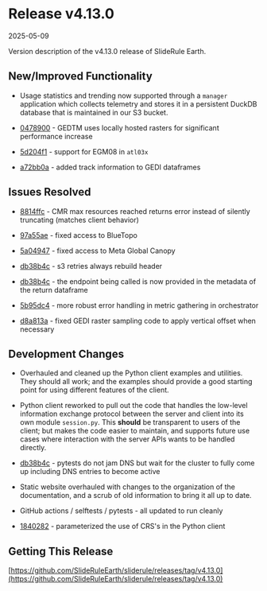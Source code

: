 # Release v4.13.0

2025-05-09

Version description of the v4.13.0 release of SlideRule Earth.

## New/Improved Functionality

* Usage statistics and trending now supported through a `manager` application which collects telemetry and stores it in a persistent DuckDB database that is maintained in our S3 bucket.

* [0478900](https://github.com/SlideRuleEarth/sliderule/commit/0478900801c3c09bd0bc8009e47a54c86e1d7b35) - GEDTM uses locally hosted rasters for significant performance increase

* [5d204f1](https://github.com/SlideRuleEarth/sliderule/commit/5d204f179e24a2607b9bfb2383374ed9137aa642) - support for EGM08 in `atl03x`

* [a72bb0a](https://github.com/SlideRuleEarth/sliderule/commit/a72bb0aa0724460bb6a5c3c5853fe938911bdb88) - added track information to GEDI dataframes

## Issues Resolved

* [8814ffc](https://github.com/SlideRuleEarth/sliderule/commit/8814ffc082ca5cd8368b74ce445cc02a8f3bb269) - CMR max resources reached returns error instead of silently truncating (matches client behavior)

* [97a55ae](https://github.com/SlideRuleEarth/sliderule/commit/97a55ae9bba78a1deb14f9da401e3b18eacd0626) - fixed access to BlueTopo

* [5a04947](https://github.com/SlideRuleEarth/sliderule/commit/5a049472402afb758b2a19227c6c3ae2aa5a5d5a) - fixed access to Meta Global Canopy

* [db38b4c](https://github.com/SlideRuleEarth/sliderule/commit/db38b4cd08f3f811497c7ffcca58f2befd60ff28) - s3 retries always rebuild header

* [db38b4c](https://github.com/SlideRuleEarth/sliderule/commit/db38b4cd08f3f811497c7ffcca58f2befd60ff28) - the endpoint being called is now provided in the metadata of the return dataframe

* [5b95dc4](https://github.com/SlideRuleEarth/sliderule/commit/5b95dc4979fc80b1aba7421e922b19e8a3d916f9) - more robust error handling in metric gathering in orchestrator

* [d8a813a](https://github.com/SlideRuleEarth/sliderule/commit/d8a813a99fa6da37c202c5662c99491425e7e1f6) - fixed GEDI raster sampling code to apply vertical offset when necessary

## Development Changes

* Overhauled and cleaned up the Python client examples and utilities.  They should all work; and the examples should provide a good starting point for using different features of the client.

* Python client reworked to pull out the code that handles the low-level information exchange protocol between the server and client into its own module `session.py`.  This **should** be transparent to users of the client; but makes the code easier to maintain, and supports future use cases where interaction with the server APIs wants to be handled directly.

* [db38b4c](https://github.com/SlideRuleEarth/sliderule/commit/db38b4cd08f3f811497c7ffcca58f2befd60ff28) - pytests do not jam DNS but wait for the cluster to fully come up including DNS entries to become active

* Static website overhauled with changes to the organization of the documentation, and a scrub of old information to bring it all up to date.

* GitHub actions / selftests / pytests - all updated to run cleanly

* [1840282](https://github.com/SlideRuleEarth/sliderule/commit/184028277976d83fd8f2ead22494bb380cb4b8be) - parameterized the use of CRS's in the Python client

## Getting This Release

[https://github.com/SlideRuleEarth/sliderule/releases/tag/v4.13.0](https://github.com/SlideRuleEarth/sliderule/releases/tag/v4.13.0)
